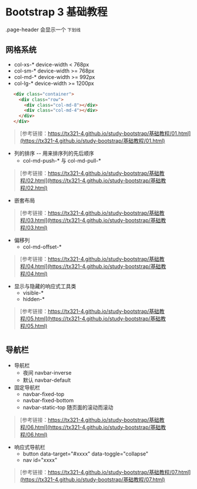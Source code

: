 # Bootstrap 3 基础教程


.page-header 会显示一个 `下划线`

## 网格系统
  * col-xs-*    device-width < 768px
  * col-sm-*    device-width >= 768px
  * col-md-*    device-width >= 992px
  * col-lg-*    device-width >= 1200px  

 ```html
    <div class="container">
      <div class="row">
        <div class="col-md-8"></div>
        <div class="col-md-4"></div>
      </div>
    </div>
 ```

>[参考链接：https://tx321-4.github.io/study-bootstrap/基础教程/01.html](https://tx321-4.github.io/study-bootstrap/基础教程/01.html)

* 列的排序 -- 用来排序列的先后顺序
  * col-md-push-* 与 col-md-pull-* 

>[参考链接：https://tx321-4.github.io/study-bootstrap/基础教程/02.html](https://tx321-4.github.io/study-bootstrap/基础教程/02.html)

* 嵌套布局
>[参考链接：https://tx321-4.github.io/study-bootstrap/基础教程/03.html](https://tx321-4.github.io/study-bootstrap/基础教程/03.html)

* 偏移列
  * col-md-offset-*
>[参考链接：https://tx321-4.github.io/study-bootstrap/基础教程/04.html](https://tx321-4.github.io/study-bootstrap/基础教程/04.html)

* 显示与隐藏的响应式工具类
  * visible-* 
  * hidden-*
>[参考链接：https://tx321-4.github.io/study-bootstrap/基础教程/05.html](https://tx321-4.github.io/study-bootstrap/基础教程/05.html)

# 

## 导航栏
* 导航栏 
  * 夜间 navbar-inverse 
  * 默认 navbar-default
* 固定导航栏  
  * navbar-fixed-top 
  * navbar-fixed-bottom
  * navbar-static-top 随页面的滚动而滚动

>[参考链接：https://tx321-4.github.io/study-bootstrap/基础教程/06.html](https://tx321-4.github.io/study-bootstrap/基础教程/06.html)

* 响应式导航栏 
  * button data-target="#xxxx" data-toggle="collapse"
  * nav id="xxxx"

>[参考链接：https://tx321-4.github.io/study-bootstrap/基础教程/07.html](https://tx321-4.github.io/study-bootstrap/基础教程/07.html)